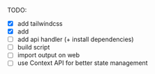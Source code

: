 TODO:

- [x] add tailwindcss
- [x] add <Backend/>
- [ ] add api handler (+ install dependencies)
- [ ] build script
- [ ] import output on web
- [ ] use Context API for better state management
